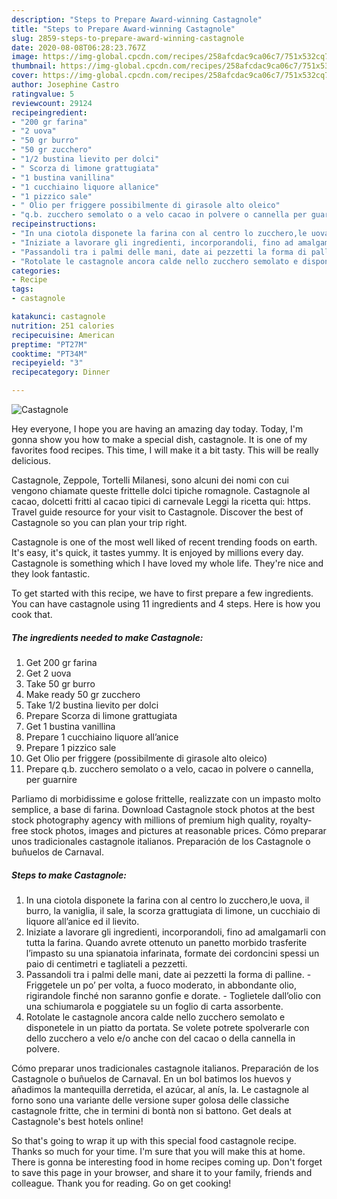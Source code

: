 ```yaml
---
description: "Steps to Prepare Award-winning Castagnole"
title: "Steps to Prepare Award-winning Castagnole"
slug: 2859-steps-to-prepare-award-winning-castagnole
date: 2020-08-08T06:28:23.767Z
image: https://img-global.cpcdn.com/recipes/258afcdac9ca06c7/751x532cq70/castagnole-recipe-main-photo.jpg
thumbnail: https://img-global.cpcdn.com/recipes/258afcdac9ca06c7/751x532cq70/castagnole-recipe-main-photo.jpg
cover: https://img-global.cpcdn.com/recipes/258afcdac9ca06c7/751x532cq70/castagnole-recipe-main-photo.jpg
author: Josephine Castro
ratingvalue: 5
reviewcount: 29124
recipeingredient:
- "200 gr farina"
- "2 uova"
- "50 gr burro"
- "50 gr zucchero"
- "1/2 bustina lievito per dolci"
- " Scorza di limone grattugiata"
- "1 bustina vanillina"
- "1 cucchiaino liquore allanice"
- "1 pizzico sale"
- " Olio per friggere possibilmente di girasole alto oleico"
- "q.b. zucchero semolato o a velo cacao in polvere o cannella per guarnire"
recipeinstructions:
- "In una ciotola disponete la farina con al centro lo zucchero,le uova, il burro, la vaniglia, il sale, la scorza grattugiata di limone, un cucchiaio di liquore all’anice ed il lievito."
- "Iniziate a lavorare gli ingredienti, incorporandoli, fino ad amalgamarli con tutta la farina. Quando avrete ottenuto un panetto morbido trasferite l’impasto su una spianatoia infarinata, formate dei cordoncini spessi un paio di centimetri e tagliateli a pezzetti."
- "Passandoli tra i palmi delle mani, date ai pezzetti la forma di palline. Friggetele un po’ per volta, a fuoco moderato, in abbondante olio, rigirandole finché non saranno gonfie e dorate. Toglietele dall’olio con una schiumarola e poggiatele su un foglio di carta assorbente."
- "Rotolate le castagnole ancora calde nello zucchero semolato e disponetele in un piatto da portata. Se volete potrete spolverarle con dello zucchero a velo e/o anche con del cacao o della cannella in polvere."
categories:
- Recipe
tags:
- castagnole

katakunci: castagnole 
nutrition: 251 calories
recipecuisine: American
preptime: "PT27M"
cooktime: "PT34M"
recipeyield: "3"
recipecategory: Dinner

---
```



![Castagnole](https://img-global.cpcdn.com/recipes/258afcdac9ca06c7/751x532cq70/castagnole-recipe-main-photo.jpg)

Hey everyone, I hope you are having an amazing day today. Today, I'm gonna show you how to make a special dish, castagnole. It is one of my favorites food recipes. This time, I will make it a bit tasty. This will be really delicious.

Castagnole, Zeppole, Tortelli Milanesi, sono alcuni dei nomi con cui vengono chiamate queste frittelle dolci tipiche romagnole. Castagnole al cacao, dolcetti fritti al cacao tipici di carnevale Leggi la ricetta qui: https. Travel guide resource for your visit to Castagnole. Discover the best of Castagnole so you can plan your trip right.

Castagnole is one of the most well liked of recent trending foods on earth. It's easy, it's quick, it tastes yummy. It is enjoyed by millions every day. Castagnole is something which I have loved my whole life. They're nice and they look fantastic.


To get started with this recipe, we have to first prepare a few ingredients. You can have castagnole using 11 ingredients and 4 steps. Here is how you cook that.

<!--inarticleads1-->

##### The ingredients needed to make Castagnole:

1. Get 200 gr farina
1. Get 2 uova
1. Take 50 gr burro
1. Make ready 50 gr zucchero
1. Take 1/2 bustina lievito per dolci
1. Prepare  Scorza di limone grattugiata
1. Get 1 bustina vanillina
1. Prepare 1 cucchiaino liquore all’anice
1. Prepare 1 pizzico sale
1. Get  Olio per friggere (possibilmente di girasole alto oleico)
1. Prepare q.b. zucchero semolato o a velo, cacao in polvere o cannella, per guarnire


Parliamo di morbidissime e golose frittelle, realizzate con un impasto molto semplice, a base di farina. Download Castagnole stock photos at the best stock photography agency with millions of premium high quality, royalty-free stock photos, images and pictures at reasonable prices. Cómo preparar unos tradicionales castagnole italianos. Preparación de los Castagnole o buñuelos de Carnaval. 

<!--inarticleads2-->

##### Steps to make Castagnole:

1. In una ciotola disponete la farina con al centro lo zucchero,le uova, il burro, la vaniglia, il sale, la scorza grattugiata di limone, un cucchiaio di liquore all’anice ed il lievito.
1. Iniziate a lavorare gli ingredienti, incorporandoli, fino ad amalgamarli con tutta la farina. Quando avrete ottenuto un panetto morbido trasferite l’impasto su una spianatoia infarinata, formate dei cordoncini spessi un paio di centimetri e tagliateli a pezzetti.
1. Passandoli tra i palmi delle mani, date ai pezzetti la forma di palline. - Friggetele un po’ per volta, a fuoco moderato, in abbondante olio, rigirandole finché non saranno gonfie e dorate. - Toglietele dall’olio con una schiumarola e poggiatele su un foglio di carta assorbente.
1. Rotolate le castagnole ancora calde nello zucchero semolato e disponetele in un piatto da portata. Se volete potrete spolverarle con dello zucchero a velo e/o anche con del cacao o della cannella in polvere.


Cómo preparar unos tradicionales castagnole italianos. Preparación de los Castagnole o buñuelos de Carnaval. En un bol batimos los huevos y añadimos la mantequilla derretida, el azúcar, al anís, la. Le castagnole al forno sono una variante delle versione super golosa delle classiche castagnole fritte, che in termini di bontà non si battono. Get deals at Castagnole&#39;s best hotels online! 

So that's going to wrap it up with this special food castagnole recipe. Thanks so much for your time. I'm sure that you will make this at home. There is gonna be interesting food in home recipes coming up. Don't forget to save this page in your browser, and share it to your family, friends and colleague. Thank you for reading. Go on get cooking!
